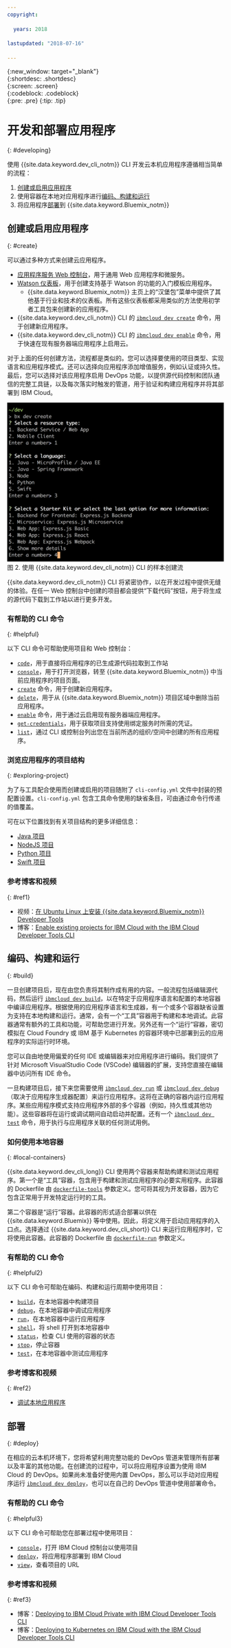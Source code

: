 ```yaml
---
copyright:

  years: 2018

lastupdated: "2018-07-16"

---
```


{:new_window: target="_blank"}  
{:shortdesc: .shortdesc}  
{:screen: .screen}  
{:codeblock: .codeblock}  
{:pre: .pre}
{:tip: .tip}

# 开发和部署应用程序
{: #developing}

使用 {{site.data.keyword.dev_cli_notm}} CLI 开发云本机应用程序遵循相当简单的流程：

1. [创建或启用应用程序](#create)
2. 使用容器在本地对应用程序进行[编码、构建和运行](#build)
3. 将应用程序[部署](#deploy)到 {{site.data.keyword.Bluemix_notm}}

## 创建或启用应用程序
{: #create}

可以通过多种方式来创建云应用程序。
- [应用程序服务 Web 控制台](https://console.bluemix.net/developer/appservice)，用于通用 Web 应用程序和微服务。
- [Watson 仪表板](https://console.bluemix.net/dashboard/watson)，用于创建支持基于 Watson 的功能的入门模板应用程序。
    - {{site.data.keyword.Bluemix_notm}} 主页上的“汉堡包”菜单中提供了其他基于行业和技术的仪表板。所有这些仪表板都采用类似的方法使用初学者工具包来创建新的应用程序。
- {{site.data.keyword.dev_cli_notm}} CLI 的 [`ibmcloud dev create`](./commands.html#create) 命令，用于创建新应用程序。
- {{site.data.keyword.dev_cli_notm}} CLI 的 [`ibmcloud dev enable`](./commands.html#enable) 命令，用于快速在现有服务器端应用程序上启用云。

对于上面的任何创建方法，流程都是类似的。您可以选择要使用的项目类型、实现语言和应用程序模式。还可以选择向应用程序添加增值服务，例如认证或持久性。最后，您可以选择对该应用程序启用 DevOps 功能，以提供源代码控制和团队通信的完整工具链，以及每次落实时触发的管道，用于验证和构建应用程序并将其部署到 IBM Cloud。

![使用 {{site.data.keyword.dev_cli_notm}} CLI 的样本创建流](create_flow.png "使用 {{site.data.keyword.dev_cli_notm}} CLI 的样本创建流") <br> 图 2. 使用 {{site.data.keyword.dev_cli_notm}} CLI 的样本创建流

{{site.data.keyword.dev_cli_notm}} CLI 将紧密协作，以在开发过程中提供无缝的体验。在任一 Web 控制台中创建的项目都会提供“下载代码”按钮，用于将生成的源代码下载到工作站以进行更多开发。

### 有帮助的 CLI 命令
{: #helpful}

以下 CLI 命令可帮助使用项目和 Web 控制台：
- [`code`](./commands.html#code)，用于直接将应用程序的已生成源代码拉取到工作站
- [`console`](./commands.html#console)，用于打开浏览器，转至 {{site.data.keyword.Bluemix_notm}} 中当前应用程序的项目页面。
- [`create`](./commands.html#create) 命令，用于创建新应用程序。
- [`delete`](./commands.html#delete)，用于从 {{site.data.keyword.Bluemix_notm}} 项目区域中删除当前应用程序。
- [`enable`](./commands.html#enable) 命令，用于通过云启用现有服务器端应用程序。
- [`get-credentials`](./commands.html#get-credentials)，用于获取项目支持使用绑定服务时所需的凭证。
- [`list`](./commands.html#list)，通过 CLI 或控制台列出您在当前所选的组织/空间中创建的所有应用程序。


### 浏览应用程序的项目结构
{: #exploring-project}

为了与工具配合使用而创建或启用的项目随附了 `cli-config.yml` 文件中封装的预配置设置。`cli-config.yml` 包含工具命令使用的缺省条目，可由通过命令行传递的值覆盖。

可在以下位置找到有关项目结构的更多详细信息：
- [Java 项目](/docs/apps/projects/java_project_contents.html)
- [NodeJS 项目](/docs/apps/projects/node_project_contents.html)
- [Python 项目](/docs/apps/projects/python_project_contents.html)
- [Swift 项目](/docs/apps/projects/swift_project_contents.html)


### 参考博客和视频
{: #ref1}

- 视频：[在 Ubuntu Linux 上安装 {{site.data.keyword.Bluemix_notm}} Developer Tools](https://www.youtube.com/watch?v=sr7KjHAKpEs)
- 博客：[Enable existing projects for IBM Cloud with the IBM Cloud Developer Tools CLI](https://www.ibm.com/blogs/bluemix/2017/09/enable-existing-projects-ibm-cloud-ibm-cloud-developer-tools-cli/)



## 编码、构建和运行
{: #build}


一旦创建项目后，现在由您负责将其制作成有用的内容。一般流程包括编辑源代码，然后运行 [`ibmcloud dev build`](commands.html#build)，以在特定于应用程序语言和配置的本地容器中编译应用程序。根据使用的应用程序语言和生成器，有一个或多个容器缺省设置为支持在本地构建和运行。通常，会有一个“工具”容器用于构建和本地调试。此容器通常有额外的工具和功能，可帮助您进行开发。另外还有一个“运行”容器，密切模拟在 Cloud Foundry 或 IBM 基于 Kubernetes 的容器环境中已部署到云的应用程序的实际运行时环境。


您可以自由地使用偏爱的任何 IDE 或编辑器来对应用程序进行编码。我们提供了针对 Microsoft VisualStudio Code (VSCode) 编辑器的扩展，支持您直接在编辑器中访问所有 IDE 命令。

一旦构建项目后，接下来您需要使用 [`ibmcloud dev run`](commands.html#run) 或 [`ibmcloud dev debug`](commands.html#debug)（取决于应用程序生成器配置）来运行应用程序。这将在正确的容器内运行应用程序。某些应用程序模式支持应用程序外部的多个容器（例如，持久性或其他功能）。这些容器将在运行或调试期间自动启动并配置。还有一个 [`ibmcloud dev test`](commands.html#test) 命令，用于执行与应用程序关联的任何测试用例。


### 如何使用本地容器
{: #local-containers}

{{site.data.keyword.dev_cli_long}} CLI 使用两个容器来帮助构建和测试应用程序。第一个是“工具”容器，包含用于构建和测试应用程序的必要实用程序。此容器的 Dockerfile 由 [`dockerfile-tools`](commands.html#command-parameters) 参数定义。您可将其视为开发容器，因为它包含正常用于开发特定运行时的工具。

第二个容器是“运行”容器。此容器的形式适合部署以供在 {{site.data.keyword.Bluemix}} 等中使用。因此，将定义用于启动应用程序的入口点。选择通过 {{site.data.keyword.dev_cli_short}} CLI 来运行应用程序时，它将使用此容器。此容器的 Dockerfile 由 [`dockerfile-run`](commands.html#run-parameters) 参数定义。


### 有帮助的 CLI 命令
{: #helpful2}

以下 CLI 命令可帮助在编码、构建和运行周期中使用项目：
- [`build`](./commands.html#build)，在本地容器中构建项目
- [`debug`](./commands.html#debug)，在本地容器中调试应用程序
- [`run`](./commands.html#run)，在本地容器中运行应用程序
- [`shell`](./commands.html#shell)，将 shell 打开到本地容器中
- [`status`](./commands.html#status)，检查 CLI 使用的容器的状态
- [`stop`](./commands.html#stop)，停止容器
- [`test`](./commands.html#test)，在本地容器中测试应用程序

### 参考博客和视频
{: #ref2}

- [调试本地应用程序](local_debug.html)





## 部署
{: #deploy}

在相应的云本机环境下，您将希望利用完整功能的 DevOps 管道来管理所有部署以及丰富的其他功能。在创建流的过程中，可以将应用程序设置为使用 IBM Cloud 的 DevOps。如果尚未准备好使用内置 DevOps，那么可以手动对应用程序运行 [`ibmcloud dev deploy`](./commands.html#deploy)，也可以在自己的 DevOps 管道中使用部署命令。  



### 有帮助的 CLI 命令
{: #helpful3}

以下 CLI 命令可帮助您在部署过程中使用项目：
- [`console`](./commands.html#console)，打开 IBM Cloud 控制台以使用项目
- [`deploy`](./commands.html#deploy)，将应用程序部署到 IBM Cloud
- [`view`](./commands.html#view)，查看项目的 URL


### 参考博客和视频
{: #ref3}

- 博客：[Deploying to IBM Cloud Private with IBM Cloud Developer Tools CLI](https://www.ibm.com/blogs/bluemix/2017/09/deploying-ibm-cloud-private-ibm-cloud-developer-tools-cli/)
- 博客：[Deploying to Kubernetes on IBM Cloud with the IBM Cloud Developer Tools CLI](https://www.ibm.com/blogs/bluemix/2017/09/deploying-kubernetes-ibm-cloud-ibm-cloud-developer-tools-cli/)
